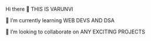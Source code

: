 Hi there 👋 THIS IS VARUNVI

🌱 I’m currently learning WEB DEVS AND DSA

🌱 I’m looking to collaborate on ANY EXCITING PROJECTS
 
